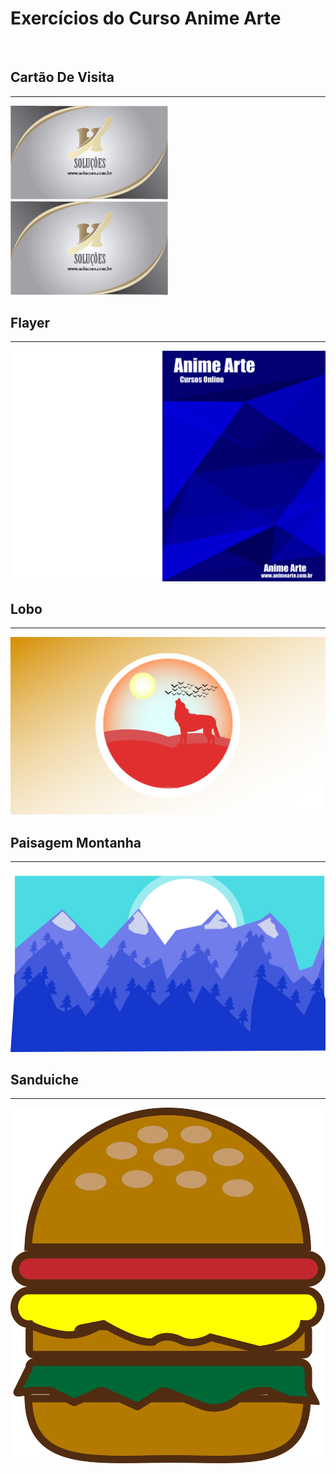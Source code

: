 # Exercícios do Curso Anime Arte
<br />
<h2>Cartão De Visita</h2>
<hr>
<img src="./card/Artboard1.png" style='width:50%'/>
<img src="./card/Artboard1.png" style='width:50%'/>
<br />
<h2>Flayer</h2>
<hr>
<img src="Flayer.jpg"/>
<br />
<h2>Lobo</h2>
<hr>
<img src="Lobo.jpg"/>
<br />
<h2>Paisagem Montanha</h2>
<hr>
<img src="Paisagem_montanha.jpg"/>
<br />
<h2>Sanduiche</h2>
<hr>
<img src="Sanduiche.jpg"/>
<br />
